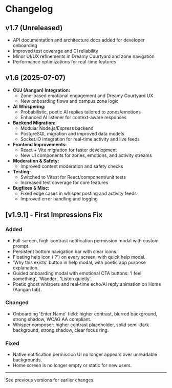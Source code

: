 # Changelog

## v1.7 (Unreleased)
- API documentation and architecture docs added for developer onboarding
- Improved test coverage and CI reliability
- Minor UI/UX refinements in Dreamy Courtyard and zone navigation
- Performance optimizations for real-time features

## v1.6 (2025-07-07)
- **CUJ (Aangan) Integration:**
  - Zone-based emotional engagement and Dreamy Courtyard UX
  - New onboarding flows and campus zone logic
- **AI Whispering:**
  - Probabilistic, poetic AI replies tailored to zones/emotions
  - Enhanced AI listener for context-aware responses
- **Backend Migration:**
  - Modular Node.js/Express backend
  - PostgreSQL migration and improved data models
  - Socket.IO integration for real-time activity and live feeds
- **Frontend Improvements:**
  - React + Vite migration for faster development
  - New UI components for zones, emotions, and activity streams
- **Moderation & Safety:**
  - Improved content moderation and safety checks
- **Testing:**
  - Switched to Vitest for React/component/unit tests
  - Increased test coverage for core features
- **Bugfixes & Misc:**
  - Fixed edge cases in whisper posting and activity feeds
  - Improved error handling and logging

## [v1.9.1] - First Impressions Fix

### Added
- Full-screen, high-contrast notification permission modal with custom prompt.
- Persistent bottom navigation bar with clear icons.
- Floating help icon ('?') on every screen, with quick help modal.
- 'Why this exists' button in help modal, with poetic app purpose explanation.
- Guided onboarding modal with emotional CTA buttons: 'I feel something', 'Wander', 'Listen quietly'.
- Poetic ghost whispers and real-time echo/AI reply animation on Home (Aangan tab).

### Changed
- Onboarding 'Enter Name' field: higher contrast, blurred background, strong shadow, WCAG AA compliant.
- Whisper composer: higher contrast placeholder, solid semi-dark background, strong shadow, clear focus ring.

### Fixed
- Native notification permission UI no longer appears over unreadable backgrounds.
- Home screen is no longer empty or static for new users.

---

See previous versions for earlier changes. 